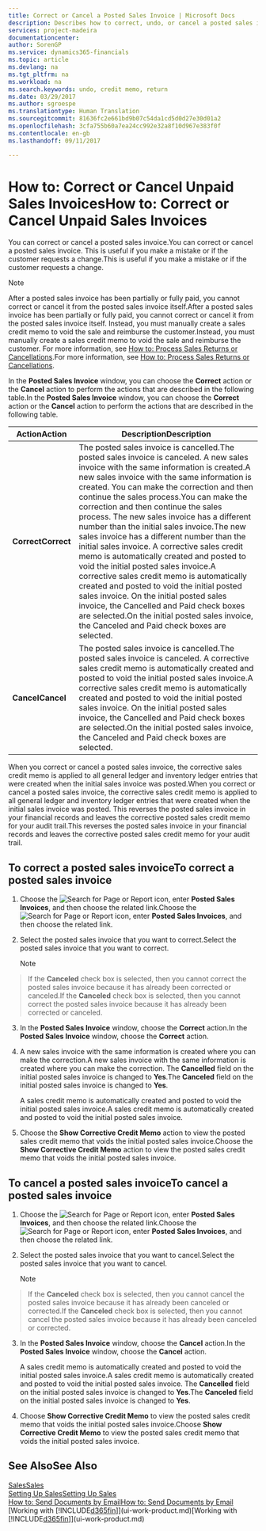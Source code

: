 ```yaml
---
title: Correct or Cancel a Posted Sales Invoice | Microsoft Docs
description: Describes how to correct, undo, or cancel a posted sales invoice and apply a sales credit memo.
services: project-madeira
documentationcenter: 
author: SorenGP
ms.service: dynamics365-financials
ms.topic: article
ms.devlang: na
ms.tgt_pltfrm: na
ms.workload: na
ms.search.keywords: undo, credit memo, return
ms.date: 03/29/2017
ms.author: sgroespe
ms.translationtype: Human Translation
ms.sourcegitcommit: 81636fc2e661bd9b07c54da1cd5d0d27e30d01a2
ms.openlocfilehash: 3cfa755b60a7ea24cc992e32a8f10d967e383f0f
ms.contentlocale: en-gb
ms.lasthandoff: 09/11/2017

---
```

# <a name="how-to-correct-or-cancel-unpaid-sales-invoices"></a><span data-ttu-id="f5d54-103">How to: Correct or Cancel Unpaid Sales Invoices</span><span class="sxs-lookup"><span data-stu-id="f5d54-103">How to: Correct or Cancel Unpaid Sales Invoices</span></span>
<span data-ttu-id="f5d54-104">You can correct or cancel a posted sales invoice.</span><span class="sxs-lookup"><span data-stu-id="f5d54-104">You can correct or cancel a posted sales invoice.</span></span> <span data-ttu-id="f5d54-105">This is useful if you make a mistake or if the customer requests a change.</span><span class="sxs-lookup"><span data-stu-id="f5d54-105">This is useful if you make a mistake or if the customer requests a change.</span></span>

> [!NOTE]  
>   <span data-ttu-id="f5d54-106">After a posted sales invoice has been partially or fully paid, you cannot correct or cancel it from the posted sales invoice itself.</span><span class="sxs-lookup"><span data-stu-id="f5d54-106">After a posted sales invoice has been partially or fully paid, you cannot correct or cancel it from the posted sales invoice itself.</span></span> <span data-ttu-id="f5d54-107">Instead, you must manually create a sales credit memo to void the sale and reimburse the customer.</span><span class="sxs-lookup"><span data-stu-id="f5d54-107">Instead, you must manually create a sales credit memo to void the sale and reimburse the customer.</span></span> <span data-ttu-id="f5d54-108">For more information, see [How to: Process Sales Returns or Cancellations](sales-how-process-sales-returns-cancellations.md).</span><span class="sxs-lookup"><span data-stu-id="f5d54-108">For more information, see [How to: Process Sales Returns or Cancellations](sales-how-process-sales-returns-cancellations.md).</span></span>

<span data-ttu-id="f5d54-109">In the **Posted Sales Invoice** window, you can choose the **Correct** action or the **Cancel** action to perform the actions that are described in the following table.</span><span class="sxs-lookup"><span data-stu-id="f5d54-109">In the **Posted Sales Invoice** window, you can choose the **Correct** action or the **Cancel** action to perform the actions that are described in the following table.</span></span>

| <span data-ttu-id="f5d54-110">Action</span><span class="sxs-lookup"><span data-stu-id="f5d54-110">Action</span></span> | <span data-ttu-id="f5d54-111">Description</span><span class="sxs-lookup"><span data-stu-id="f5d54-111">Description</span></span> |
| --- | --- |
| <span data-ttu-id="f5d54-112">**Correct**</span><span class="sxs-lookup"><span data-stu-id="f5d54-112">**Correct**</span></span> |<span data-ttu-id="f5d54-113">The posted sales invoice is cancelled.</span><span class="sxs-lookup"><span data-stu-id="f5d54-113">The posted sales invoice is canceled.</span></span> <span data-ttu-id="f5d54-114">A new sales invoice with the same information is created.</span><span class="sxs-lookup"><span data-stu-id="f5d54-114">A new sales invoice with the same information is created.</span></span> <span data-ttu-id="f5d54-115">You can make the correction and then continue the sales process.</span><span class="sxs-lookup"><span data-stu-id="f5d54-115">You can make the correction and then continue the sales process.</span></span> <span data-ttu-id="f5d54-116">The new sales invoice has a different number than the initial sales invoice.</span><span class="sxs-lookup"><span data-stu-id="f5d54-116">The new sales invoice has a different number than the initial sales invoice.</span></span> <span data-ttu-id="f5d54-117">A corrective sales credit memo is automatically created and posted to void the initial posted sales invoice.</span><span class="sxs-lookup"><span data-stu-id="f5d54-117">A corrective sales credit memo is automatically created and posted to void the initial posted sales invoice.</span></span> <span data-ttu-id="f5d54-118">On the initial posted sales invoice, the Cancelled and Paid check boxes are selected.</span><span class="sxs-lookup"><span data-stu-id="f5d54-118">On the initial posted sales invoice, the Canceled and Paid check boxes are selected.</span></span> |
| <span data-ttu-id="f5d54-119">**Cancel**</span><span class="sxs-lookup"><span data-stu-id="f5d54-119">**Cancel**</span></span> |<span data-ttu-id="f5d54-120">The posted sales invoice is cancelled.</span><span class="sxs-lookup"><span data-stu-id="f5d54-120">The posted sales invoice is canceled.</span></span> <span data-ttu-id="f5d54-121">A corrective sales credit memo is automatically created and posted to void the initial posted sales invoice.</span><span class="sxs-lookup"><span data-stu-id="f5d54-121">A corrective sales credit memo is automatically created and posted to void the initial posted sales invoice.</span></span> <span data-ttu-id="f5d54-122">On the initial posted sales invoice, the Cancelled and Paid check boxes are selected.</span><span class="sxs-lookup"><span data-stu-id="f5d54-122">On the initial posted sales invoice, the Canceled and Paid check boxes are selected.</span></span> |

<span data-ttu-id="f5d54-123">When you correct or cancel a posted sales invoice, the corrective sales credit memo is applied to all general ledger and inventory ledger entries that were created when the initial sales invoice was posted.</span><span class="sxs-lookup"><span data-stu-id="f5d54-123">When you correct or cancel a posted sales invoice, the corrective sales credit memo is applied to all general ledger and inventory ledger entries that were created when the initial sales invoice was posted.</span></span> <span data-ttu-id="f5d54-124">This reverses the posted sales invoice in your financial records and leaves the corrective posted sales credit memo for your audit trail.</span><span class="sxs-lookup"><span data-stu-id="f5d54-124">This reverses the posted sales invoice in your financial records and leaves the corrective posted sales credit memo for your audit trail.</span></span>

## <a name="to-correct-a-posted-sales-invoice"></a><span data-ttu-id="f5d54-125">To correct a posted sales invoice</span><span class="sxs-lookup"><span data-stu-id="f5d54-125">To correct a posted sales invoice</span></span>
1. <span data-ttu-id="f5d54-126">Choose the ![Search for Page or Report](media/ui-search/search_small.png "Search for Page or Report icon") icon, enter **Posted Sales Invoices**, and then choose the related link.</span><span class="sxs-lookup"><span data-stu-id="f5d54-126">Choose the ![Search for Page or Report](media/ui-search/search_small.png "Search for Page or Report icon") icon, enter **Posted Sales Invoices**, and then choose the related link.</span></span>  
2. <span data-ttu-id="f5d54-127">Select the posted sales invoice that you want to correct.</span><span class="sxs-lookup"><span data-stu-id="f5d54-127">Select the posted sales invoice that you want to correct.</span></span>

    > [!NOTE]  
>   <span data-ttu-id="f5d54-128">If the **Canceled** check box is selected, then you cannot correct the posted sales invoice because it has already been corrected or canceled.</span><span class="sxs-lookup"><span data-stu-id="f5d54-128">If the **Canceled** check box is selected, then you cannot correct the posted sales invoice because it has already been corrected or canceled.</span></span>
3. <span data-ttu-id="f5d54-129">In the **Posted Sales Invoice** window, choose the **Correct** action.</span><span class="sxs-lookup"><span data-stu-id="f5d54-129">In the **Posted Sales Invoice** window, choose the **Correct** action.</span></span>  
4. <span data-ttu-id="f5d54-130">A new sales invoice with the same information is created where you can make the correction.</span><span class="sxs-lookup"><span data-stu-id="f5d54-130">A new sales invoice with the same information is created where you can make the correction.</span></span> <span data-ttu-id="f5d54-131">The **Cancelled** field on the initial posted sales invoice is changed to **Yes**.</span><span class="sxs-lookup"><span data-stu-id="f5d54-131">The **Canceled** field on the initial posted sales invoice is changed to **Yes**.</span></span>

    <span data-ttu-id="f5d54-132">A sales credit memo is automatically created and posted to void the initial posted sales invoice.</span><span class="sxs-lookup"><span data-stu-id="f5d54-132">A sales credit memo is automatically created and posted to void the initial posted sales invoice.</span></span>
5. <span data-ttu-id="f5d54-133">Choose the **Show Corrective Credit Memo** action to view the posted sales credit memo that voids the initial posted sales invoice.</span><span class="sxs-lookup"><span data-stu-id="f5d54-133">Choose the **Show Corrective Credit Memo** action to view the posted sales credit memo that voids the initial posted sales invoice.</span></span>

## <a name="to-cancel-a-posted-sales-invoice"></a><span data-ttu-id="f5d54-134">To cancel a posted sales invoice</span><span class="sxs-lookup"><span data-stu-id="f5d54-134">To cancel a posted sales invoice</span></span>
1. <span data-ttu-id="f5d54-135">Choose the ![Search for Page or Report](media/ui-search/search_small.png "Search for Page or Report icon") icon, enter **Posted Sales Invoices**, and then choose the related link.</span><span class="sxs-lookup"><span data-stu-id="f5d54-135">Choose the ![Search for Page or Report](media/ui-search/search_small.png "Search for Page or Report icon") icon, enter **Posted Sales Invoices**, and then choose the related link.</span></span>  
2. <span data-ttu-id="f5d54-136">Select the posted sales invoice that you want to cancel.</span><span class="sxs-lookup"><span data-stu-id="f5d54-136">Select the posted sales invoice that you want to cancel.</span></span>

    > [!NOTE]  
>   <span data-ttu-id="f5d54-137">If the **Canceled** check box is selected, then you cannot cancel the posted sales invoice because it has already been canceled or corrected.</span><span class="sxs-lookup"><span data-stu-id="f5d54-137">If the **Canceled** check box is selected, then you cannot cancel the posted sales invoice because it has already been canceled or corrected.</span></span>
3. <span data-ttu-id="f5d54-138">In the **Posted Sales Invoice** window, choose the **Cancel** action.</span><span class="sxs-lookup"><span data-stu-id="f5d54-138">In the **Posted Sales Invoice** window, choose the **Cancel** action.</span></span>

    <span data-ttu-id="f5d54-139">A sales credit memo is automatically created and posted to void the initial posted sales invoice.</span><span class="sxs-lookup"><span data-stu-id="f5d54-139">A sales credit memo is automatically created and posted to void the initial posted sales invoice.</span></span> <span data-ttu-id="f5d54-140">The **Cancelled** field on the initial posted sales invoice is changed to **Yes**.</span><span class="sxs-lookup"><span data-stu-id="f5d54-140">The **Canceled** field on the initial posted sales invoice is changed to **Yes**.</span></span>
4. <span data-ttu-id="f5d54-141">Choose **Show Corrective Credit Memo** to view the posted sales credit memo that voids the initial posted sales invoice.</span><span class="sxs-lookup"><span data-stu-id="f5d54-141">Choose **Show Corrective Credit Memo** to view the posted sales credit memo that voids the initial posted sales invoice.</span></span>

## <a name="see-also"></a><span data-ttu-id="f5d54-142">See Also</span><span class="sxs-lookup"><span data-stu-id="f5d54-142">See Also</span></span>
[<span data-ttu-id="f5d54-143">Sales</span><span class="sxs-lookup"><span data-stu-id="f5d54-143">Sales</span></span>](sales-manage-sales.md)  
[<span data-ttu-id="f5d54-144">Setting Up Sales</span><span class="sxs-lookup"><span data-stu-id="f5d54-144">Setting Up Sales</span></span>](sales-setup-sales.md)  
[<span data-ttu-id="f5d54-145">How to: Send Documents by Email</span><span class="sxs-lookup"><span data-stu-id="f5d54-145">How to: Send Documents by Email</span></span>](ui-how-send-documents-email.md)  
<span data-ttu-id="f5d54-146">[Working with [!INCLUDE[d365fin](includes/d365fin_md.md)]](ui-work-product.md)</span><span class="sxs-lookup"><span data-stu-id="f5d54-146">[Working with [!INCLUDE[d365fin](includes/d365fin_md.md)]](ui-work-product.md)</span></span>

